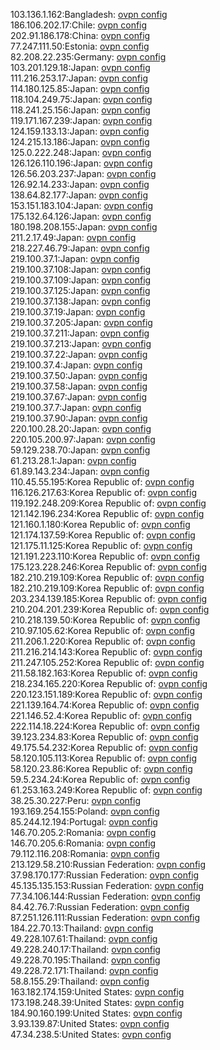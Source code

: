 103.136.1.162:Bangladesh: [ovpn config](vpn/103_136_1_162.ovpn)  
186.106.202.17:Chile: [ovpn config](vpn/186_106_202_17.ovpn)  
202.91.186.178:China: [ovpn config](vpn/202_91_186_178.ovpn)  
77.247.111.50:Estonia: [ovpn config](vpn/77_247_111_50.ovpn)  
82.208.22.235:Germany: [ovpn config](vpn/82_208_22_235.ovpn)  
103.201.129.18:Japan: [ovpn config](vpn/103_201_129_18.ovpn)  
111.216.253.17:Japan: [ovpn config](vpn/111_216_253_17.ovpn)  
114.180.125.85:Japan: [ovpn config](vpn/114_180_125_85.ovpn)  
118.104.249.75:Japan: [ovpn config](vpn/118_104_249_75.ovpn)  
118.241.25.156:Japan: [ovpn config](vpn/118_241_25_156.ovpn)  
119.171.167.239:Japan: [ovpn config](vpn/119_171_167_239.ovpn)  
124.159.133.13:Japan: [ovpn config](vpn/124_159_133_13.ovpn)  
124.215.13.186:Japan: [ovpn config](vpn/124_215_13_186.ovpn)  
125.0.222.248:Japan: [ovpn config](vpn/125_0_222_248.ovpn)  
126.126.110.196:Japan: [ovpn config](vpn/126_126_110_196.ovpn)  
126.56.203.237:Japan: [ovpn config](vpn/126_56_203_237.ovpn)  
126.92.14.233:Japan: [ovpn config](vpn/126_92_14_233.ovpn)  
138.64.82.177:Japan: [ovpn config](vpn/138_64_82_177.ovpn)  
153.151.183.104:Japan: [ovpn config](vpn/153_151_183_104.ovpn)  
175.132.64.126:Japan: [ovpn config](vpn/175_132_64_126.ovpn)  
180.198.208.155:Japan: [ovpn config](vpn/180_198_208_155.ovpn)  
211.2.17.49:Japan: [ovpn config](vpn/211_2_17_49.ovpn)  
218.227.46.79:Japan: [ovpn config](vpn/218_227_46_79.ovpn)  
219.100.37.1:Japan: [ovpn config](vpn/219_100_37_1.ovpn)  
219.100.37.108:Japan: [ovpn config](vpn/219_100_37_108.ovpn)  
219.100.37.109:Japan: [ovpn config](vpn/219_100_37_109.ovpn)  
219.100.37.125:Japan: [ovpn config](vpn/219_100_37_125.ovpn)  
219.100.37.138:Japan: [ovpn config](vpn/219_100_37_138.ovpn)  
219.100.37.19:Japan: [ovpn config](vpn/219_100_37_19.ovpn)  
219.100.37.205:Japan: [ovpn config](vpn/219_100_37_205.ovpn)  
219.100.37.211:Japan: [ovpn config](vpn/219_100_37_211.ovpn)  
219.100.37.213:Japan: [ovpn config](vpn/219_100_37_213.ovpn)  
219.100.37.22:Japan: [ovpn config](vpn/219_100_37_22.ovpn)  
219.100.37.4:Japan: [ovpn config](vpn/219_100_37_4.ovpn)  
219.100.37.50:Japan: [ovpn config](vpn/219_100_37_50.ovpn)  
219.100.37.58:Japan: [ovpn config](vpn/219_100_37_58.ovpn)  
219.100.37.67:Japan: [ovpn config](vpn/219_100_37_67.ovpn)  
219.100.37.7:Japan: [ovpn config](vpn/219_100_37_7.ovpn)  
219.100.37.90:Japan: [ovpn config](vpn/219_100_37_90.ovpn)  
220.100.28.20:Japan: [ovpn config](vpn/220_100_28_20.ovpn)  
220.105.200.97:Japan: [ovpn config](vpn/220_105_200_97.ovpn)  
59.129.238.70:Japan: [ovpn config](vpn/59_129_238_70.ovpn)  
61.213.28.1:Japan: [ovpn config](vpn/61_213_28_1.ovpn)  
61.89.143.234:Japan: [ovpn config](vpn/61_89_143_234.ovpn)  
110.45.55.195:Korea Republic of: [ovpn config](vpn/110_45_55_195.ovpn)  
116.126.217.63:Korea Republic of: [ovpn config](vpn/116_126_217_63.ovpn)  
119.192.248.209:Korea Republic of: [ovpn config](vpn/119_192_248_209.ovpn)  
121.142.196.234:Korea Republic of: [ovpn config](vpn/121_142_196_234.ovpn)  
121.160.1.180:Korea Republic of: [ovpn config](vpn/121_160_1_180.ovpn)  
121.174.137.59:Korea Republic of: [ovpn config](vpn/121_174_137_59.ovpn)  
121.175.11.125:Korea Republic of: [ovpn config](vpn/121_175_11_125.ovpn)  
121.191.223.110:Korea Republic of: [ovpn config](vpn/121_191_223_110.ovpn)  
175.123.228.246:Korea Republic of: [ovpn config](vpn/175_123_228_246.ovpn)  
182.210.219.109:Korea Republic of: [ovpn config](vpn/182_210_219_109.ovpn)  
182.210.219.109:Korea Republic of: [ovpn config](vpn/182_210_219_109.ovpn)  
203.234.139.185:Korea Republic of: [ovpn config](vpn/203_234_139_185.ovpn)  
210.204.201.239:Korea Republic of: [ovpn config](vpn/210_204_201_239.ovpn)  
210.218.139.50:Korea Republic of: [ovpn config](vpn/210_218_139_50.ovpn)  
210.97.105.62:Korea Republic of: [ovpn config](vpn/210_97_105_62.ovpn)  
211.206.1.220:Korea Republic of: [ovpn config](vpn/211_206_1_220.ovpn)  
211.216.214.143:Korea Republic of: [ovpn config](vpn/211_216_214_143.ovpn)  
211.247.105.252:Korea Republic of: [ovpn config](vpn/211_247_105_252.ovpn)  
211.58.182.163:Korea Republic of: [ovpn config](vpn/211_58_182_163.ovpn)  
218.234.165.220:Korea Republic of: [ovpn config](vpn/218_234_165_220.ovpn)  
220.123.151.189:Korea Republic of: [ovpn config](vpn/220_123_151_189.ovpn)  
221.139.164.74:Korea Republic of: [ovpn config](vpn/221_139_164_74.ovpn)  
221.146.52.4:Korea Republic of: [ovpn config](vpn/221_146_52_4.ovpn)  
222.114.18.224:Korea Republic of: [ovpn config](vpn/222_114_18_224.ovpn)  
39.123.234.83:Korea Republic of: [ovpn config](vpn/39_123_234_83.ovpn)  
49.175.54.232:Korea Republic of: [ovpn config](vpn/49_175_54_232.ovpn)  
58.120.105.113:Korea Republic of: [ovpn config](vpn/58_120_105_113.ovpn)  
58.120.23.86:Korea Republic of: [ovpn config](vpn/58_120_23_86.ovpn)  
59.5.234.24:Korea Republic of: [ovpn config](vpn/59_5_234_24.ovpn)  
61.253.163.249:Korea Republic of: [ovpn config](vpn/61_253_163_249.ovpn)  
38.25.30.227:Peru: [ovpn config](vpn/38_25_30_227.ovpn)  
193.169.254.155:Poland: [ovpn config](vpn/193_169_254_155.ovpn)  
85.244.12.194:Portugal: [ovpn config](vpn/85_244_12_194.ovpn)  
146.70.205.2:Romania: [ovpn config](vpn/146_70_205_2.ovpn)  
146.70.205.6:Romania: [ovpn config](vpn/146_70_205_6.ovpn)  
79.112.116.208:Romania: [ovpn config](vpn/79_112_116_208.ovpn)  
213.129.58.210:Russian Federation: [ovpn config](vpn/213_129_58_210.ovpn)  
37.98.170.177:Russian Federation: [ovpn config](vpn/37_98_170_177.ovpn)  
45.135.135.153:Russian Federation: [ovpn config](vpn/45_135_135_153.ovpn)  
77.34.106.144:Russian Federation: [ovpn config](vpn/77_34_106_144.ovpn)  
84.42.76.7:Russian Federation: [ovpn config](vpn/84_42_76_7.ovpn)  
87.251.126.111:Russian Federation: [ovpn config](vpn/87_251_126_111.ovpn)  
184.22.70.13:Thailand: [ovpn config](vpn/184_22_70_13.ovpn)  
49.228.107.61:Thailand: [ovpn config](vpn/49_228_107_61.ovpn)  
49.228.240.17:Thailand: [ovpn config](vpn/49_228_240_17.ovpn)  
49.228.70.195:Thailand: [ovpn config](vpn/49_228_70_195.ovpn)  
49.228.72.171:Thailand: [ovpn config](vpn/49_228_72_171.ovpn)  
58.8.155.29:Thailand: [ovpn config](vpn/58_8_155_29.ovpn)  
163.182.174.159:United States: [ovpn config](vpn/163_182_174_159.ovpn)  
173.198.248.39:United States: [ovpn config](vpn/173_198_248_39.ovpn)  
184.90.160.199:United States: [ovpn config](vpn/184_90_160_199.ovpn)  
3.93.139.87:United States: [ovpn config](vpn/3_93_139_87.ovpn)  
47.34.238.5:United States: [ovpn config](vpn/47_34_238_5.ovpn)  
